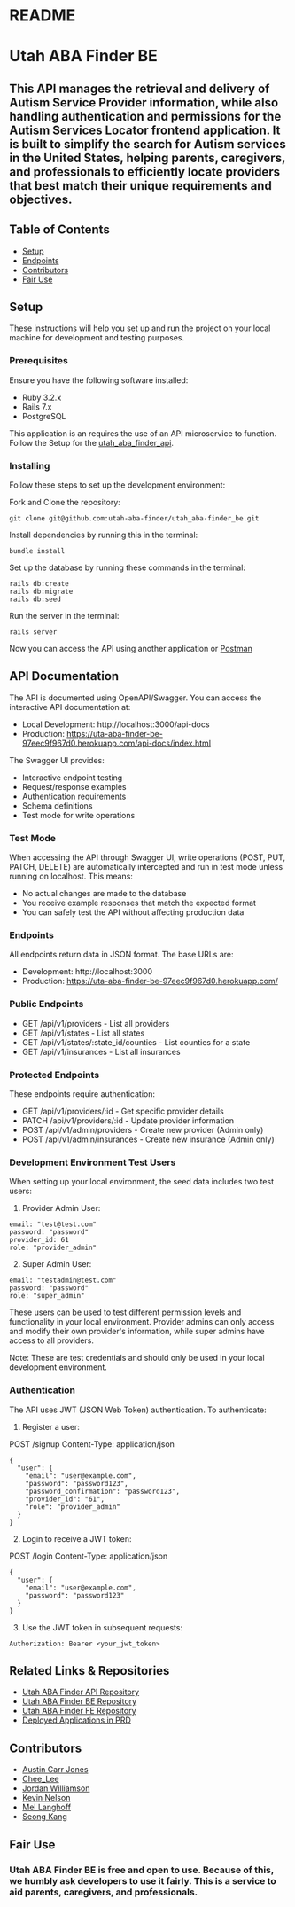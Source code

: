 # README
# Utah ABA Finder BE
<h2> This API manages the retrieval and delivery of Autism Service Provider information, while also handling authentication and permissions for the Autism Services Locator frontend application. It is built to simplify the search for Autism services in the United States, helping parents, caregivers, and professionals to efficiently locate providers that best match their unique requirements and objectives.</h2>

## Table of Contents
- [Setup](#setup)
- [Endpoints](#endpoints)
- [Contributors](#contributors)
- [Fair Use](#fair-use)

## Setup

These instructions will help you set up and run the project on your local machine for development and testing purposes.

### Prerequisites

Ensure you have the following software installed:

- Ruby 3.2.x
- Rails 7.x
- PostgreSQL

This application is an requires the use of an API microservice to function.
Follow the Setup for the [utah_aba_finder_api](https://github.com/utah-aba-finder/utah-aba-finder-api).

### Installing

Follow these steps to set up the development environment:

Fork and Clone the repository: 

    git clone git@github.com:utah-aba-finder/utah_aba-finder_be.git

Install dependencies by running this in the terminal:

    bundle install

Set up the database by running these commands in the terminal:

    rails db:create
    rails db:migrate
    rails db:seed


Run the server in the terminal:

    rails server

Now you can access the API using another application or [Postman](https://www.postman.com/)

## API Documentation
The API is documented using OpenAPI/Swagger. You can access the interactive API documentation at:

- Local Development: http://localhost:3000/api-docs
- Production: https://uta-aba-finder-be-97eec9f967d0.herokuapp.com/api-docs/index.html

The Swagger UI provides:

- Interactive endpoint testing
- Request/response examples
- Authentication requirements
- Schema definitions
- Test mode for write operations

### Test Mode
When accessing the API through Swagger UI, write operations (POST, PUT, PATCH, DELETE) are automatically intercepted and run in test mode unless running on localhost. This means:

- No actual changes are made to the database
- You receive example responses that match the expected format
- You can safely test the API without affecting production data

### Endpoints
All endpoints return data in JSON format. The base URLs are:

- Development: http://localhost:3000
- Production: https://uta-aba-finder-be-97eec9f967d0.herokuapp.com/

### Public Endpoints

- GET /api/v1/providers - List all providers
- GET /api/v1/states - List all states
- GET /api/v1/states/:state_id/counties - List counties for a state
- GET /api/v1/insurances - List all insurances

### Protected Endpoints
These endpoints require authentication:

- GET /api/v1/providers/:id - Get specific provider details
- PATCH /api/v1/providers/:id - Update provider information
- POST /api/v1/admin/providers - Create new provider (Admin only)
- POST /api/v1/admin/insurances - Create new insurance (Admin only)

### Development Environment Test Users
When setting up your local environment, the seed data includes two test users:

1. Provider Admin User:
```
email: "test@test.com"
password: "password"
provider_id: 61
role: "provider_admin"
```
2. Super Admin User:
```
email: "testadmin@test.com"
password: "password"
role: "super_admin"
```
These users can be used to test different permission levels and functionality in your local environment. Provider admins can only access and modify their own provider's information, while super admins have access to all providers.

Note: These are test credentials and should only be used in your local development environment.
### Authentication
The API uses JWT (JSON Web Token) authentication. To authenticate:

1. Register a user:

POST /signup
Content-Type: application/json
```
{
  "user": {
    "email": "user@example.com",
    "password": "password123",
    "password_confirmation": "password123",
    "provider_id": "61",
    "role": "provider_admin"
  }
}
```
2. Login to receive a JWT token:

POST /login
Content-Type: application/json

```
{
  "user": {
    "email": "user@example.com",
    "password": "password123"
  }
}
```

3. Use the JWT token in subsequent requests:
```
Authorization: Bearer <your_jwt_token>
```

## Related Links & Repositories
- [Utah ABA Finder API Repository](https://github.com/utah-aba-finder/utah-aba-finder-api)
- [Utah ABA Finder BE Repository](https://github.com/utah-aba-finder/utah_aba-finder_be)
- [Utah ABA Finder FE Repository](https://github.com/utah-aba-finder/utah-aba-finder-fe)
- [Deployed Applications in PRD](https://utahabalocator.com/)

## Contributors
- [Austin Carr Jones](https://github.com/austincarrjones)
- [Chee_Lee](https://github.com/cheeleertr)
- [Jordan Williamson](https://github.com/JWill06)
- [Kevin Nelson](https://github.com/kevinm23nelson)
- [Mel Langhoff](https://github.com/mel-langhoff)
- [Seong Kang](https://github.com/sanghoro)

## Fair Use
### Utah ABA Finder BE is free and open to use. Because of this, we humbly ask developers to use it fairly. This is a service to aid parents, caregivers, and professionals.
